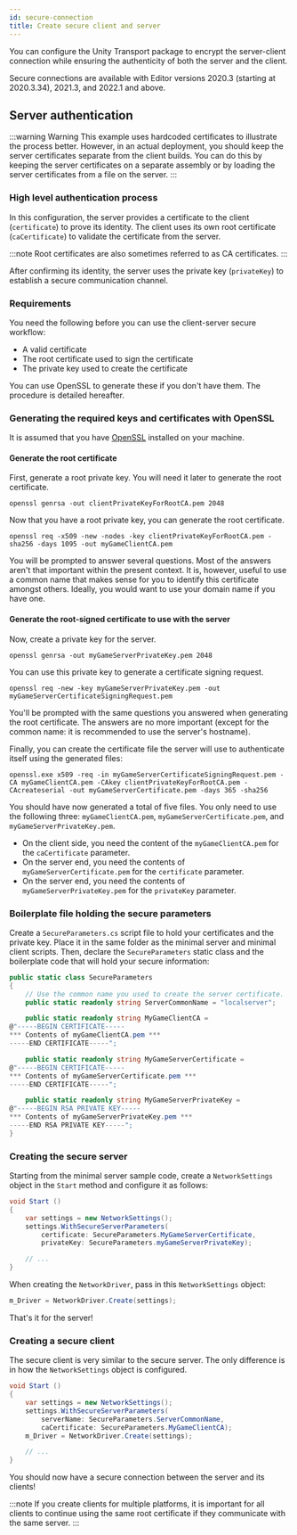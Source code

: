 ```yaml
---
id: secure-connection
title: Create secure client and server
---
```


You can configure the Unity Transport package to encrypt the server-client connection while ensuring the authenticity of both the server and the client.

Secure connections are available with Editor versions 2020.3 (starting at 2020.3.34), 2021.3, and 2022.1 and above.

## Server authentication

:::warning Warning
This example uses hardcoded certificates to illustrate the process better. However, in an actual deployment, you should keep the server certificates separate from the client builds. You can do this by keeping the server certificates on a separate assembly or by loading the server certificates from a file on the server.
:::

### High level authentication process

In this configuration, the server provides a certificate to the client (`certificate`) to prove its identity. The client uses its own root certificate (`caCertificate`) to validate the certificate from the server.

:::note
Root certificates are also sometimes referred to as CA certificates.
:::

After confirming its identity, the server uses the private key (`privateKey`) to establish a secure communication channel.

### Requirements

You need the following before you can use the client-server secure workflow:

- A valid certificate
- The root certificate used to sign the certificate
- The private key used to create the certificate

You can use OpenSSL to generate these if you don't have them. The procedure is detailed hereafter.

### Generating the required keys and certificates with OpenSSL

It is assumed that you have [OpenSSL](https://www.openssl.org/) installed on your machine.

#### Generate the root certificate

First, generate a root private key. You will need it later to generate the root certificate.

```shell
openssl genrsa -out clientPrivateKeyForRootCA.pem 2048
```

Now that you have a root private key, you can generate the root certificate.

```shell
openssl req -x509 -new -nodes -key clientPrivateKeyForRootCA.pem -sha256 -days 1095 -out myGameClientCA.pem
```

You will be prompted to answer several questions. Most of the answers aren't that important within the present context. It is, however, useful to use a common name that makes sense for you to identify this certificate amongst others. Ideally, you would want to use your domain name if you have one.

#### Generate the root-signed certificate to use with the server

Now, create a private key for the server.

```shell
openssl genrsa -out myGameServerPrivateKey.pem 2048
```

You can use this private key to generate a certificate signing request.

```shell
openssl req -new -key myGameServerPrivateKey.pem -out myGameServerCertificateSigningRequest.pem
```

You'll be prompted with the same questions you answered when generating the root certificate. The answers are no more important (except for the common name: it is recommended to use the server's hostname).

Finally, you can create the certificate file the server will use to authenticate itself using the generated files:

```shell
openssl.exe x509 -req -in myGameServerCertificateSigningRequest.pem -CA myGameClientCA.pem -CAkey clientPrivateKeyForRootCA.pem -CAcreateserial -out myGameServerCertificate.pem -days 365 -sha256
```

You should have now generated a total of five files. You only need to use the following three: `myGameClientCA.pem`, `myGameServerCertificate.pem`, and `myGameServerPrivateKey.pem`.

- On the client side, you need the content of the `myGameClientCA.pem` for the `caCertificate` parameter.
- On the server end, you need the contents of `myGameServerCertificate.pem` for the `certificate` parameter.
- On the server end, you need the contents of `myGameServerPrivateKey.pem` for the `privateKey` parameter.

### Boilerplate file holding the secure parameters

Create a `SecureParameters.cs` script file to hold your certificates and the private key. Place it in the same folder as the minimal server and minimal client scripts. Then, declare the `SecureParameters` static class and the boilerplate code that will hold your secure information:

```csharp
public static class SecureParameters
{
    // Use the common name you used to create the server certificate.
    public static readonly string ServerCommonName = "localserver";

    public static readonly string MyGameClientCA =
@"-----BEGIN CERTIFICATE-----
*** Contents of myGameClientCA.pem ***
-----END CERTIFICATE-----";

    public static readonly string MyGameServerCertificate =
@"-----BEGIN CERTIFICATE-----
*** Contents of myGameServerCertificate.pem ***
-----END CERTIFICATE-----";

    public static readonly string MyGameServerPrivateKey =
@"-----BEGIN RSA PRIVATE KEY-----
*** Contents of myGameServerPrivateKey.pem ***
-----END RSA PRIVATE KEY-----";
}
```  

### Creating the secure server

Starting from the minimal server sample code, create a `NetworkSettings` object in the `Start` method and configure it as follows:

```csharp
void Start ()
{
    var settings = new NetworkSettings();
    settings.WithSecureServerParameters(
        certificate: SecureParameters.MyGameServerCertificate,     
        privateKey: SecureParameters.myGameServerPrivateKey);

    // ...
}
```

When creating the `NetworkDriver`, pass in this `NetworkSettings` object:

```csharp
m_Driver = NetworkDriver.Create(settings); 
```

That's it for the server!

### Creating a secure client

The secure client is very similar to the secure server. The only difference is in how the `NetworkSettings` object is configured.

```csharp
void Start ()
{
    var settings = new NetworkSettings();
    settings.WithSecureServerParameters(
        serverName: SecureParameters.ServerCommonName,     
        caCertificate: SecureParameters.MyGameClientCA);
    m_Driver = NetworkDriver.Create(settings);

    // ...
}
```

You should now have a secure connection between the server and its clients!

:::note 
If you create clients for multiple platforms, it is important for all clients to continue using the same root certificate if they communicate with the same server.
:::
